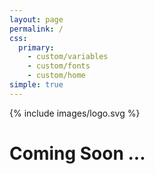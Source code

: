 ```yaml
---
layout: page
permalink: /
css:
  primary:
    - custom/variables
    - custom/fonts
    - custom/home
simple: true
---
```

<div class="t"><div class="c"><div class="i">{% include images/logo.svg %}</div><h1>Coming Soon ...</h1></div></div>